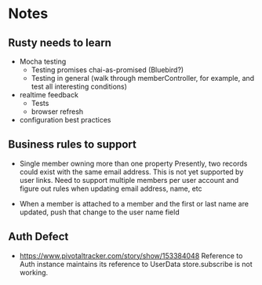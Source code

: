 # Notes

## Rusty needs to learn


 - Mocha testing
   - Testing promises chai-as-promised (Bluebird?)
   - Testing in general (walk through memberController, for example, and test all interesting conditions)
 - realtime feedback
   - Tests
   - browser refresh
 - configuration best practices

## Business rules to support

 - Single member owning more than one property
   Presently, two records could exist with the same email address.  This is not yet supported by user links.  Need to support multiple members per user account and figure out rules when updating email address, name, etc

 - When a member is attached to a member and the first or last name are updated, push that change to the user name field

## Auth Defect

 - https://www.pivotaltracker.com/story/show/153384048
   Reference to Auth instance maintains its reference to UserData
   store.subscribe is not working.
